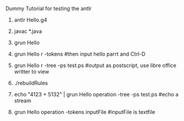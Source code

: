 Dummy Tutorial for testing the antlr

1. antlr Hello.g4
2. javac *.java
3. grun Hello 
4. grun Hello r -tokens #then input hello parrt and Ctrl-D
5. grun Hello r -tree -ps test.ps #output as postscript, use libre office writter to view

6. ./rebuildRules
7. echo "4123 + 5132" | grun Hello operation -tree -ps test.ps #echo a stream
8. grun Hello operation -tokens inputFile #inputFile is textfile 
